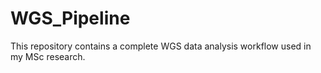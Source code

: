 # WGS_Pipeline
This repository contains a complete WGS data analysis workflow used in my MSc research.
